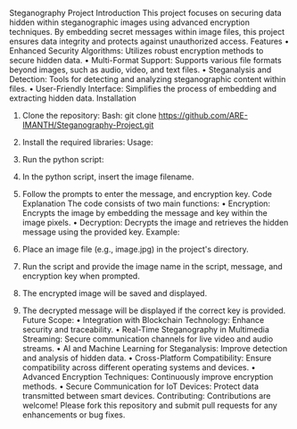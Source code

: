 Steganography Project
Introduction
This project focuses on securing data hidden within steganographic images using advanced encryption techniques. By embedding secret messages within image files, this project ensures data integrity and protects against unauthorized access.
Features
•	Enhanced Security Algorithms: Utilizes robust encryption methods to secure hidden data.
•	Multi-Format Support: Supports various file formats beyond images, such as audio, video, and text files.
•	Steganalysis and Detection: Tools for detecting and analyzing steganographic content within files.
•	User-Friendly Interface: Simplifies the process of embedding and extracting hidden data.
Installation
1.	Clone the repository:
               	Bash:  git clone https://github.com/ARE-IMANTH/Steganography-Project.git

2.	Install the required libraries:
Usage:
1.	Run the python script:
2.	In the python script, insert the image filename.
3.	Follow the prompts to enter the message, and encryption key.
Code Explanation
The code consists of two main functions:
•	Encryption: Encrypts the image by embedding the message and key within the image pixels.
•	Decryption: Decrypts the image and retrieves the hidden message using the provided key.
Example:
1.	Place an image file (e.g., image.jpg) in the project's directory.
2.	Run the script and provide the image name in the script, message, and encryption key when prompted.
3.	The encrypted image will be saved and displayed.
4.	The decrypted message will be displayed if the correct key is provided.
Future Scope:
•	Integration with Blockchain Technology: Enhance security and traceability.
•	Real-Time Steganography in Multimedia Streaming: Secure communication channels for live video and audio streams.
•	AI and Machine Learning for Steganalysis: Improve detection and analysis of hidden data.
•	Cross-Platform Compatibility: Ensure compatibility across different operating systems and devices.
•	Advanced Encryption Techniques: Continuously improve encryption methods.
•	Secure Communication for IoT Devices: Protect data transmitted between smart devices.
Contributing:
Contributions are welcome! Please fork this repository and submit pull requests for any enhancements or bug fixes.

